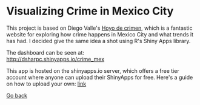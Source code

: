 # Visualizing Crime in Mexico City  

This project is based on Diego Valle's [Hoyo de crimen](https://hoyodecrimen.com/), which is a fantastic website for exploring how crime happens in Mexico City and what trends it has had. I decided give the same idea a shot using R's Shiny Apps library.  

The dashboard can be seen at:  
http://dsharpc.shinyapps.io/crime_mex  

This app is hosted on the shinyapps.io server, which offers a free tier account where anyone can upload their ShinyApps for free. Here's a guide on how to upload your own: [link](https://shiny.rstudio.com/articles/shinyapps.html)  

[Go back](README.md)